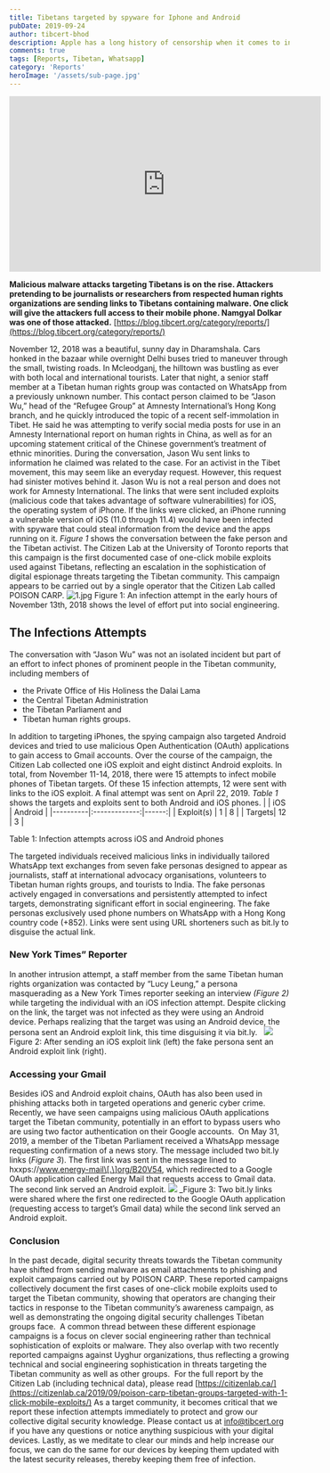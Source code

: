 ```yaml
---
title: Tibetans targeted by spyware for Iphone and Android
pubDate: 2019-09-24
author: tibcert-bhod
description: Apple has a long history of censorship when it comes to information about Tibet. In 2009, it was
comments: true
tags: [Reports, Tibetan, Whatsapp]
category: 'Reports'
heroImage: '/assets/sub-page.jpg'
---
```

<iframe src="https://www.facebook.com/plugins/video.php?href=https%3A%2F%2Fwww.facebook.com%2Ftibcert%2Fvideos%2F206021650450711%2F%3Fref%3Dembed_video&show_text=0&width=560" width="560" height="315" style="border:none;overflow:hidden" scrolling="no" frameborder="0" allowfullscreen="true" allow="autoplay; clipboard-write; encrypted-media; picture-in-picture; web-share" allowFullScreen="true"></iframe>


**Malicious malware attacks targeting Tibetans is on the rise. Attackers pretending to be journalists or researchers from respected human rights organizations are sending links to Tibetans containing malware. One click will give the attackers full access to their mobile phone. Namgyal Dolkar was one of those attacked.**
[https://blog.tibcert.org/category/reports/](https://blog.tibcert.org/category/reports/)

November 12, 2018 was a beautiful, sunny day in Dharamshala. Cars honked in the bazaar while overnight Delhi buses tried to maneuver through the small, twisting roads. In Mcleodganj, the hilltown was bustling as ever with both local and international tourists. Later that night, a senior staff member at a Tibetan human rights group was contacted on WhatsApp from a previously unknown number. This contact person claimed to be “Jason Wu,” head of the “Refugee Group” at Amnesty International’s Hong Kong branch, and he quickly introduced the topic of a recent self-immolation in Tibet. He said he was attempting to verify social media posts for use in an Amnesty International report on human rights in China, as well as for an upcoming statement critical of the Chinese government’s treatment of ethnic minorities. During the conversation, Jason Wu sent links to information he claimed was related to the case. For an activist in the Tibet movement, this may seem like an everyday request. However, this request had sinister motives behind it. Jason Wu is not a real person and does not work for Amnesty International. The links that were sent included exploits (malicious code that takes advantage of software vulnerabilities) for iOS, the operating system of iPhone. If the links were clicked, an iPhone running a vulnerable version of iOS (11.0 through 11.4) would have been infected with spyware that could steal information from the device and the apps running on it. _Figure 1_ shows the conversation between the fake person and the Tibetan activist. The Citizen Lab at the University of Toronto reports that this campaign is the first documented case of one-click mobile exploits used against Tibetans, reflecting an escalation in the sophistication of digital espionage threats targeting the Tibetan community. This campaign appears to be carried out by a single operator that the Citizen Lab called POISON CARP.
![1.jpg](https://blog.tibcert.org/wp-content/uploads/2019/09/1.jpg)
Figure 1: An infection attempt in the early hours of November 13th, 2018 shows the level of effort put into social engineering.  

## The Infections Attempts

The conversation with “Jason Wu” was not an isolated incident but part of an effort to infect phones of prominent people in the Tibetan community, including members of
 - the Private Office of His Holiness the Dalai Lama  
 - the Central Tibetan Administration  
 - the Tibetan Parliament and  
 - Tibetan human rights groups.  

In addition to targeting iPhones, the spying campaign also targeted Android devices and tried to use malicious Open Authentication (OAuth) applications to gain access to Gmail accounts. Over the course of the campaign, the Citizen Lab collected one iOS exploit and eight distinct Android exploits. In total, from November 11-14, 2018, there were 15 attempts to infect mobile phones of Tibetan targets. Of these 15 infection attempts, 12 were sent with links to the iOS exploit. A final attempt was sent on April 22, 2019. _Table 1_ shows the targets and exploits sent to both Android and iOS phones.
|    |      iOS     |  Android |
|----------|:-------------:|------:|
| Exploit(s) | 1 | 8 |
| Targets|    12  |  3 |


Table 1: Infection attempts across iOS and Android phones

The targeted individuals received malicious links in individually tailored WhatsApp text exchanges from seven fake personas designed to appear as journalists, staff at international advocacy organisations, volunteers to Tibetan human rights groups, and tourists to India. The fake personas actively engaged in conversations and persistently attempted to infect targets, demonstrating significant effort in social engineering. The fake personas exclusively used phone numbers on WhatsApp with a Hong Kong country code (+852). Links were sent using URL shorteners such as bit.ly to disguise the actual link.

### New York Times” Reporter
In another intrusion attempt, a staff member from the same Tibetan human rights organization was contacted by “Lucy Leung,” a persona masquerading as a New York Times reporter seeking an interview _(Figure 2)_ while targeting the individual with an iOS infection attempt. Despite clicking on the link, the target was not infected as they were using an Android device. Perhaps realizing that the target was using an Android device, the persona sent an Android exploit link, this time disguising it via bit.ly.  
![](https://blog.tibcert.org/wp-content/uploads/2019/09/4.jpg) 
Figure 2: After sending an iOS exploit link (left) the fake persona sent an Android exploit link (right).

### Accessing your Gmail

Besides iOS and Android exploit chains, OAuth has also been used in phishing attacks both in targeted operations and generic cyber crime. Recently, we have seen campaigns using malicious OAuth applications target the Tibetan community, potentially in an effort to bypass users who are using two factor authentication on their Google accounts.  On May 31, 2019, a member of the Tibetan Parliament received a WhatsApp message requesting confirmation of a news story. The message included two bit.ly links (_Figure 3_). The first link was sent in the message lined to hxxps://www.energy-mail\[.\]org/B20V54, which redirected to a Google OAuth application called Energy Mail that requests access to Gmail data. The second link served an Android exploit.
![](https://blog.tibcert.org/wp-content/uploads/2019/09/5.jpg) _Figure 3: Two bit.ly links were shared where the first one redirected to the Google OAuth application (requesting access to target’s Gmail data) while the second link served an Android exploit.

### Conclusion

In the past decade, digital security threats towards the Tibetan community have shifted from sending malware as email attachments to phishing and exploit campaigns carried out by POISON CARP. These reported campaigns collectively document the first cases of one-click mobile exploits used to target the Tibetan community, showing that operators are changing their tactics in response to the Tibetan community’s awareness campaign, as well as demonstrating the ongoing digital security challenges Tibetan groups face.  A common thread between these different espionage campaigns is a focus on clever social engineering rather than technical sophistication of exploits or malware. They also overlap with two recently reported campaigns against Uyghur organizations, thus reflecting a growing technical and social engineering sophistication in threats targeting the Tibetan community as well as other groups.  For the full report by the Citizen Lab (including technical data), please read [https://citizenlab.ca/](https://citizenlab.ca/2019/09/poison-carp-tibetan-groups-targeted-with-1-click-mobile-exploits/) As a target community, it becomes critical that we report these infection attempts immediately to protect and grow our collective digital security knowledge. Please contact us at info@tibcert.org if you have any questions or notice anything suspicious with your digital devices. Lastly, as we meditate to clear our minds and help increase our focus, we can do the same for our devices by keeping them updated with the latest security releases, thereby keeping them free of infection. 